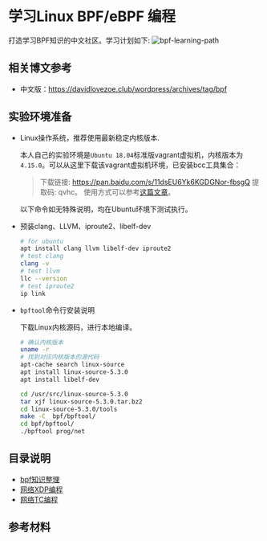 # 学习Linux BPF/eBPF 编程

打造学习BPF知识的中文社区。学习计划如下:
![bpf-learning-path](https://davidlovezoe.club/wordpress/wp-content/uploads/2020/04/eBPF-learning-mindset.png)

## 相关博文参考
- 中文版：https://davidlovezoe.club/wordpress/archives/tag/bpf

## 实验环境准备
- Linux操作系统，推荐使用最新稳定内核版本.
  
  本人自己的实验环境是`Ubuntu 18.04`标准版vagrant虚拟机，内核版本为`4.15.0`。可以从这里下载该vagrant虚拟机环境，已安装bcc工具集合：
  
  > 下载链接: https://pan.baidu.com/s/11dsEU6Yk6KGDGNor-fbsgQ 提取码: qvhc。
  > 使用方式可以参考[这篇文章](https://davidlovezoe.club/ebpf-learning-bcc-intro)。
  
  以下命令如无特殊说明，均在Ubuntu环境下测试执行。

- 预装clang、LLVM、iproute2、libelf-dev
  ```bash
  # for ubuntu
  apt install clang llvm libelf-dev iproute2
  # test clang
  clang -v
  # test llvm
  llc --version
  # test iproute2
  ip link
  ```
- `bpftool`命令行安装说明

  下载Linux内核源码，进行本地编译。
  ```bash
  # 确认内核版本
  uname -r
  # 找到对应内核版本的源代码
  apt-cache search linux-source
  apt install linux-source-5.3.0
  apt install libelf-dev

  cd /usr/src/linux-source-5.3.0
  tar xjf linux-source-5.3.0.tar.bz2
  cd linux-source-5.3.0/tools
  make -C  bpf/bpftool/
  cd bpf/bpftool/
  ./bpftool prog/net
  ```

## 目录说明
- [bpf知识整理](./bpf/README.md)
- [网络XDP编程](./xdp/README.md) 
- [网络TC编程](./tc/README.md)

## 参考材料

